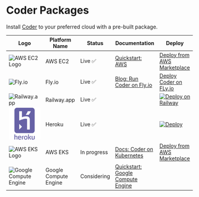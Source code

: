 # Coder Packages

Install [Coder](https://github.com/coder/coder) to your preferred cloud with a pre-built package.

| Logo                                                     | Platform Name         | Status      | Documentation                                                                                          | Deploy                                                                                                                                     |
| -------------------------------------------------------- | --------------------- | ----------- | ------------------------------------------------------------------------------------------------------ | ------------------------------------------------------------------------------------------------------------------------------------------ |
| ![AWS EC2 Logo](./assets/ec2.svg)                        | AWS EC2               | Live ✅     | [Quickstart: AWS](https://coder.com/docs/v2/latest/quickstart/aws)                                     | [Deploy from AWS Marketplace](https://aws.amazon.com/marketplace/pp/prodview-5gxjyur2vc7rg?sr=0-2&ref_=beagle&applicationId=AWSMPContessa) |
| ![Fly.io](./assets/fly.io.svg)                           | Fly.io                | Live ✅     | [Blog: Run Coder on Fly.io](https://coder.com/blog/remote-developer-environments-on-fly-io)            | [Deploy Coder on FLy.io](https://coder.com/blog/remote-developer-environments-on-fly-io)                                                   |
| ![Railway.app](https://railway.app/brand/logo-light.svg) | Railway.app           | Live ✅     |                                                                                                        | [![Deploy on Railway](https://railway.app/button.svg)](https://railway.app/template/cUQ8_P?referralCode=tfH8Uw)                            |
| ![Heroku](./assets/heroku.svg)                           | Heroku                | Live ✅     |                                                                                                        | [![Deploy](https://www.herokucdn.com/deploy/button.svg)](https://heroku.com/deploy?template=https://github.com/coder/packages)             |
| ![AWS EKS Logo](./assets/eks.svg)                        | AWS EKS               | In progress | [Docs: Coder on Kubernetes](https://coder.com/docs/v2/latest/install/kubernetes)                       | [Deploy from AWS Marketplace](https://example.com)                                                                                         |
| ![Google Compute Engine](./assets/gce.svg)               | Google Compute Engine | Considering | [Quickstart: Google Compute Engine](https://coder.com/docs/v2/latest/quickstart/google-cloud-platform) |                                                                                                                                            |
